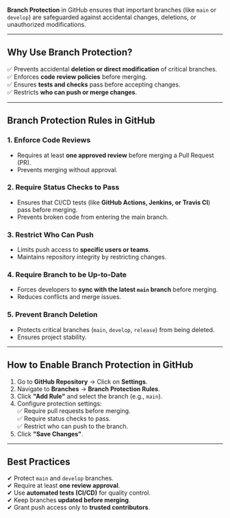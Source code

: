 **Branch Protection** in GitHub ensures that important branches (like `main` or `develop`) are safeguarded against accidental changes, deletions, or unauthorized modifications.

---

## **Why Use Branch Protection?**

✅ Prevents accidental **deletion or direct modification** of critical branches.  
✅ Enforces **code review policies** before merging.  
✅ Ensures **tests and checks** pass before accepting changes.  
✅ Restricts **who can push or merge changes**.

---

## **Branch Protection Rules in GitHub**

### **1. Enforce Code Reviews**

- Requires at least **one approved review** before merging a Pull Request (PR).
- Prevents merging without approval.

### **2. Require Status Checks to Pass**

- Ensures that CI/CD tests (like **GitHub Actions, Jenkins, or Travis CI**) pass before merging.
- Prevents broken code from entering the main branch.

### **3. Restrict Who Can Push**

- Limits push access to **specific users or teams**.
- Maintains repository integrity by restricting changes.

### **4. Require Branch to be Up-to-Date**

- Forces developers to **sync with the latest `main` branch** before merging.
- Reduces conflicts and merge issues.

### **5. Prevent Branch Deletion**

- Protects critical branches (`main`, `develop`, `release`) from being deleted.
- Ensures project stability.

---

## **How to Enable Branch Protection in GitHub**

1. Go to **GitHub Repository** → Click on **Settings**.
2. Navigate to **Branches** → **Branch Protection Rules**.
3. Click **"Add Rule"** and select the branch (e.g., `main`).
4. Configure protection settings:  
    ✅ Require pull requests before merging.  
    ✅ Require status checks to pass.  
    ✅ Restrict who can push to the branch.
5. Click **"Save Changes"**.

---

## **Best Practices**

✔ Protect `main` and `develop` branches.  
✔ Require at least **one review approval**.  
✔ Use **automated tests (CI/CD)** for quality control.  
✔ Keep branches **updated before merging**.  
✔ Grant push access only to **trusted contributors**.
